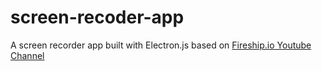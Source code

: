 # screen-recoder-app
A screen recorder app built with Electron.js based on [Fireship.io Youtube Channel](https://www.youtube.com/watch?v=3yqDxhR2XxE)
